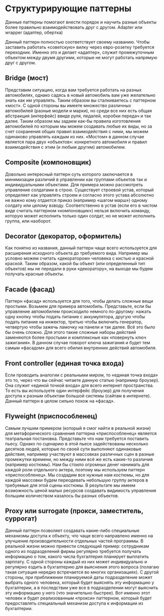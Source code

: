 # Структурирующие паттерны

Данные паттерны помогают внести порядок и научить разные объекты более правильно взаимодействовать друг с другом.
Adapter или wrapper (адаптер, обертка)

Данный паттерн полностью соответствует своему названию. Чтобы заставить работать «советскую» вилку через евро-розетку требуется переходник. Именно это и делает «адаптер», служит промежуточным объектом между двумя другими, которые не могут работать напрямую друг с другом.

## Bridge (мост)

Представим ситуацию, когда вам требуется работать на разных автомобилях, однако садясь в новый автомобиль вам уже желательно знать как им управлять. Таким образом вы сталкиваетесь с паттерном «мост». С одной стороны вы имеете множество различных автомобилей (разные модели и марки), но среди все них есть общая абстракция (интерфейс) ввиде руля, педалей, коробки передач и так далее. Таким образом мы задаем как-бы правила изготовления автомобилей по которым мы можем создавать любые их виды, но за счет сохранения общих правил взаимодействия с ними, мы можем одинаково управлять каждым из них. «Мостом» в данном случае является пара двух «объектов»: конкретного автомобиля и правил взаимодействия с этим (и любым другим) автомобилем.

## Composite (компоновщик)

Довольно интересный паттерн суть которого заключается в минимизации различий в управлении как группами объектов так и индивидуальными объектами. Для примера можно рассмотреть управление солдатами в строю. Существует строевой устав, который определяет как управлять строем и согласно этого устава абсолютно не важно кому отдается приказ (например «шагом марш») одному солдату или целому взводу. Соответственно в устав (если его в чистом виде считать паттерном «компоновщик») нельзя включить команду, которую может исполнить только один солдат, но не может исполнить группа, или наоборот.

## Decorator (декоратор, оформитель)

Как понятно из названия, данный паттерн чаще всего используется для расширения исходного объекта до требуемого вида. Например мы условно можем считать «декоратором» человека с кистью и красной краской. Таким образом, какой бы объект (или определенный тип объектов) мы не передали в руки «декоратору», на выходе мы будем получать красные объекты.

## Facade (фасад)

Паттерн «фасад» используется для того, чтобы делать сложные вещи простыми. Возьмем для примера автомобиль. Представьте, если бы управление автомобилем происходило немного по-другому: нажать одну кнопку чтобы подать питание с аккумулятора, другую чтобы подать питание на инжектор, третью чтобы включить генератор, четвертую чтобы зажечь ламочку на панели и так далее. Всё это было бы очень сложно. Для этого такие сложные наборы действий заменяются более простыми и комплексные как «повернуть ключ зажигания». В данном случае поворот ключа зажигания и будет тем самым «фасадом» для всего обилия внутренних действий автомобиля.

## Front controller (единая точка входа)

Если проводить аналогии с реальными миром, то «единая точка входа» это то, через что вы сейчас читаете данную статью (например броузер). Она служит «единой точкой входа» для всего интернет пространства. То есть вы используете один интерфейс (броузер) для получения доступа к разным объектам большой системы (сайтам в интернете). Данный паттерн в целом сильно похож на «фасад».

## Flyweight (приспособленец)

Самым лучшим примером (который я смог найти в реальной жизни) для метафорического сравнения паттерна «приспособленец» является театральная постановка. Представьте что нам требуется поставить пьесу. Однако по сценарию в этой пьесе задействованы несколько десятков людей, которые по своей сути выполняют одинаковые действия, например участвуют в массовках различных сцен в разные промежутки времени, но между ними всё же есть какие-то различия (например костюмы). Нам бы стоило огромных денег нанимать для каждой роли отдельного актера, поэтому мы используем паттерн «приспособленец». Мы создадим все нужные нам костюмы, но для каждой массовки будем переодевать небольшую группу актеров в требуемые для этой сцены костюмы. В результате мы имеем возможность ценой малых ресурсов создавать видимость управления большим количеством казалось бы разных объектов.

## Proxy или surrogate (прокси, заместитель, суррогат)

Данный паттерн позволяет создавать какие-либо специальные механизмы доступа к объекту, что чаще всего направлено именно на улучшение производительности отдельных частей программы. В реальной жизни можно привести следующий пример: сотрудникам одного из подразделений фирмы регулярно требуется получать информацию о том, какого числа бухгалтерия планирует выплатить зарплату. С одной стороны каждый из них может индивидуально и регулярно ездить в бухгалтерию для выяснения этого вопроса (полагаю такая ситуация нередко встречается во многих организациях). С другой стороны, при приближении планируемой даты подразделение может выбрать одного человека, который будет выяснять эту информацию у бухгалтерии, а в последствии уже все в подразделении могут выяснить эту информацию у него (что значительно быстрее). Вот именно этот человек и будет реализованным «прокси» паттерном, который будет предоставлять специальный механизм доступа к информации из бухгалтерии.
